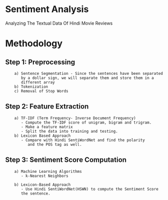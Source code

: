 # Sentiment Analysis
Analyzing The Textual Data Of Hindi Movie Reviews

# Methodology
## Step 1: Preprocessing
        a) Sentence Segmentation - Since the sentences have been separated 
           by a dollar sign, we will separate them and store them in a 
           different array
        b) Tokenization
        c) Removal of Stop Words

## Step 2: Feature Extraction
        a) TF-IDF (Term Frequency- Inverse Document Frequency)
           - Compute the TF-IDF score of unigram, bigram and trigram.
           - Make a feature matrix
           - Split the data into training and testing. 
        b) Lexicon Based Approach
           - Compare with Hindi SentiWordNet and find the polarity
              and the POS tag as well.  

## Step 3: Sentiment Score Computation
        a) Machine Learning Algorithms
           - k-Nearest Neighbors
        
        b) Lexicon-Based Approach
           - Use Hindi SentiWordNet(HSWN) to compute the Sentiment Score
           the sentence.